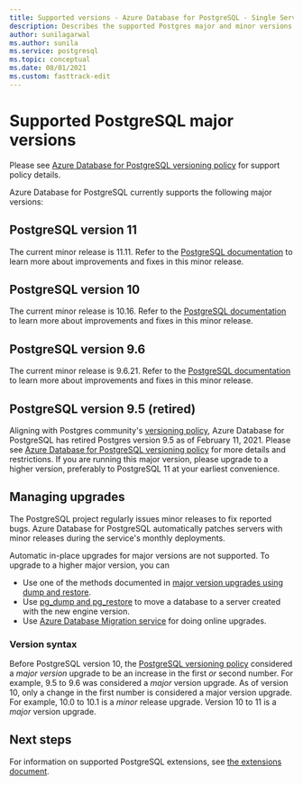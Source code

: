 ```yaml
---
title: Supported versions - Azure Database for PostgreSQL - Single Server
description: Describes the supported Postgres major and minor versions in Azure Database for PostgreSQL - Single Server.
author: sunilagarwal
ms.author: sunila
ms.service: postgresql
ms.topic: conceptual
ms.date: 08/01/2021
ms.custom: fasttrack-edit
---
```

# Supported PostgreSQL major versions

Please see [Azure Database for PostgreSQL versioning policy](concepts-version-policy.md) for support policy details.

Azure Database for PostgreSQL currently supports the following major versions:

## PostgreSQL version 11
The current minor release is 11.11. Refer to the [PostgreSQL documentation](https://www.postgresql.org/docs/11/static/release-11-11.html) to learn more about improvements and fixes in this minor release.

## PostgreSQL version 10
The current minor release is 10.16. Refer to the [PostgreSQL documentation](https://www.postgresql.org/docs/10/static/release-10-16.html) to learn more about improvements and fixes in this minor release.

## PostgreSQL version 9.6
The current minor release is 9.6.21. Refer to the [PostgreSQL documentation](https://www.postgresql.org/docs/9.6/static/release-9-6-21.html) to learn more about improvements and fixes in this minor release.

## PostgreSQL version 9.5 (retired)
Aligning with Postgres community's [versioning policy](https://www.postgresql.org/support/versioning/), Azure Database for PostgreSQL has retired Postgres version 9.5 as of February 11, 2021. Please see [Azure Database for PostgreSQL versioning policy](concepts-version-policy.md) for more details and restrictions. If you are running this major version, please upgrade to a higher version, preferably to PostgreSQL 11 at your earliest convenience.

## Managing upgrades
The PostgreSQL project regularly issues minor releases to fix reported bugs. Azure Database for PostgreSQL automatically patches servers with minor releases during the service's monthly deployments. 

Automatic in-place upgrades for major versions are not supported. To upgrade to a higher major version, you can 
   * Use one of the methods documented in [major version upgrades using dump and restore](./how-to-upgrade-using-dump-and-restore.md).
   * Use [pg_dump and pg_restore](./howto-migrate-using-dump-and-restore.md) to move a database to a server created with the new engine version.
   * Use [Azure Database Migration service](..\dms\tutorial-azure-postgresql-to-azure-postgresql-online-portal.md) for doing online upgrades.

### Version syntax
Before PostgreSQL version 10, the [PostgreSQL versioning policy](https://www.postgresql.org/support/versioning/) considered a _major version_ upgrade to be an increase in the first _or_ second number. For example, 9.5 to 9.6 was considered a _major_ version upgrade. As of version 10, only a change in the first number is considered a major version upgrade. For example, 10.0 to 10.1 is a _minor_ release upgrade. Version 10 to 11 is a _major_ version upgrade.

## Next steps
For information on supported PostgreSQL extensions, see [the extensions document](concepts-extensions.md).
